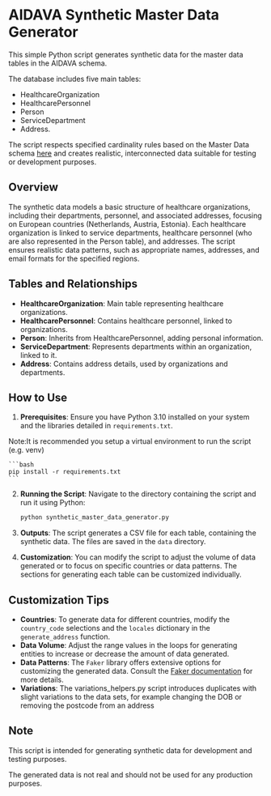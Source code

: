 # AIDAVA Synthetic Master Data Generator

This simple Python script generates synthetic data for the master data tables in the AIDAVA schema. 

The database includes five main tables: 

- HealthcareOrganization
- HealthcarePersonnel
- Person
- ServiceDepartment
- Address. 

The script respects specified cardinality rules based on the Master Data schema [here](https://app.diagrams.net/#G1A9SWzA7fHmuCGt3QRDpzchrkbGse1_Bs#%7B%22pageId%22%3A%22h3iYOIc2TPLAYFRuhsep%22%7D)
and creates realistic, interconnected data suitable for testing or development purposes.


## Overview

The synthetic data models a basic structure of healthcare organizations, including their departments, personnel, and associated addresses, focusing on European countries (Netherlands, Austria, Estonia). Each healthcare organization is linked to service departments, healthcare personnel (who are also represented in the Person table), and addresses. The script ensures realistic data patterns, such as appropriate names, addresses, and email formats for the specified regions.

## Tables and Relationships

- **HealthcareOrganization**: Main table representing healthcare organizations.
- **HealthcarePersonnel**: Contains healthcare personnel, linked to organizations.
- **Person**: Inherits from HealthcarePersonnel, adding personal information.
- **ServiceDepartment**: Represents departments within an organization, linked to it.
- **Address**: Contains address details, used by organizations and departments.

## How to Use

1. **Prerequisites**: Ensure you have Python 3.10 installed on your system and the libraries detailed in `requirements.txt`.

Note:It is recommended you setup a virtual environment to run the script (e.g. venv)

    ```bash
    pip install -r requirements.txt
    ```

2. **Running the Script**: Navigate to the directory containing the script and run it using Python:

    ```bash
    python synthetic_master_data_generator.py
    ```

3. **Outputs**: The script generates a CSV file for each table, containing the synthetic data. The files are saved in the `data` directory.

4. **Customization**: You can modify the script to adjust the volume of data generated or to focus on specific countries or data patterns. The sections for generating each table can be customized individually.

## Customization Tips

- **Countries**: To generate data for different countries, modify the `country_code` selections and the `locales` dictionary in the `generate_address` function.
- **Data Volume**: Adjust the range values in the loops for generating entities to increase or decrease the amount of data generated.
- **Data Patterns**: The `Faker` library offers extensive options for customizing the generated data. Consult the [Faker documentation](https://faker.readthedocs.io/en/master/) for more details.
- **Variations**: The variations_helpers.py script introduces duplicates with slight variations to the data sets, for example changing the DOB or removing the postcode from an address

## Note

This script is intended for generating synthetic data for development and testing purposes. 

The generated data is not real and should not be used for any production purposes.

